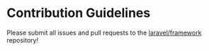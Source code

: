 # Contribution Guidelines

Please submit all issues and pull requests to the [laravel/framework](http://github.com/laravel/framework) repository!